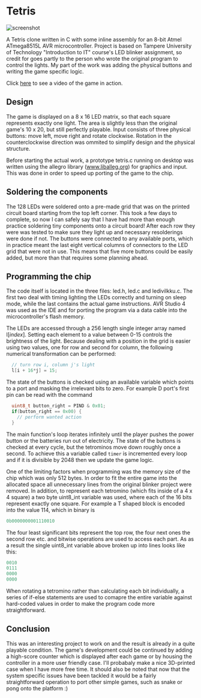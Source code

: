 Tetris
======

![screenshot](https://i.imgur.com/ZdGrJmB.png)

A Tetris clone written in C with some inline assembly for an 8-bit Atmel ATmega8515L AVR microcontroller. Project is based on Tampere University of Technology "Introduction to IT" course's LED blinker assignment, so credit for goes partly to the person who wrote the original program to control the lights. My part of the work was adding the physical buttons and writing the game specific logic.

Click [here](https://vimeo.com/242865040) to see a video of the game in action.

Design
------
The game is displayed on a 8 x 16 LED matrix, so that each square represents exactly one light. The area is slightly less than the original game's 10 x 20, but still perfectly playable. Input consists of three physical buttons: move left, move right and rotate clockwise. Rotation in the counterclockwise direction was ommited to simplify design and the physical structure. 

Before starting the actual work, a prototype tetris.c running on desktop was written using the allegro library (www.liballeg.org) for graphics and input. This was done in order to speed up porting of the game to the chip.

Soldering the components
--------------------
The 128 LEDs were soldered onto a pre-made grid that was on the printed circuit board starting from the top left corner. This took a few days to complete, so now I can safely say that I have had more than enough practice soldering tiny components onto a circuit board! After each row they were was tested to make sure they light up and necessary resolderings were done if not. The buttons were connected to any available ports, which in practice meant the last eight vertical columns of connectors to the LED grid that were not in use. This means that five more buttons could be easily added, but more than that requires some planning ahead.

Programming the chip
--------------------
The code itself is located in the three files: led.h, led.c and ledivilkku.c. The first two deal with timing lighting the LEDs correctly and turning on sleep mode, while the last contains the actual game instructions. AVR Studio 4 was used as the IDE and for porting the program via a data cable into the microcontroller's flash memory.

The LEDs are accessed through a 256 length single integer array named l[_index_]. Setting each element to a value between 0-15 controls the brightness of the light. Because dealing with a position in the grid is easier using two values, one for row and second for column, the following numerical transformation can be performed:
```c
  // turn row i, column j's light
  l[i + 16*j] = 15;
```
The state of the buttons is checked using an available variable which points to a port and masking the irrelevant bits to zero. For example D port's first pin can be read with the command
```c
  uint8_t button_right = PIND & 0x01;
  if(button_right == 0x00) {
    // perform wanted action
  }
```
The main function's loop iterates infinitely until the player pushes the power button or the batteries run out of electricity. The state of the buttons is checked at every cycle, but the tetrominos move down roughly once a second. To achieve this a variable called `timer`  is incremented every loop and if it is divisible by 2048 then we update the game logic.

One of the limiting factors when programming was the memory size of the chip which was only 512 bytes. In order to fit the entire game into the allocated space all unnecessary lines from the original blinker project were removed. In addition, to represent each tetromino (which fits inside of a 4 x 4 square) a two byte uint8_int variable was used, where each of the 16 bits represent exactly one square. For example a T shaped block is encoded into the value 114, which in binary is 
```c
0b0000000001110010
```
The four least significant bits represent the top row, the four next ones the second row etc. and bitwise operations are used to access each part. As as a result the single uint8_int variable above broken up into lines looks like this:
```c
0010
0111
0000
0000
```
When rotating a tetromino rather than calculating each bit individually, a series of if-else statements are used to comapre the entire variable against hard-coded values in order to make the program code more straightforward.

Conclusion
----------

This was an interesting project to work on and the result is already in a quite playable condition. The game's development could be continued by adding a high-score counter which is displayed after each game or by housing the controller in a more user friendly case. I'll probabaly make a nice 3D-printed case when I have more free time. It should also be noted that now that the system specific issues have been tackled it would be a fairly straightforward operation to port other simple games, such as snake or pong onto the platform :)



